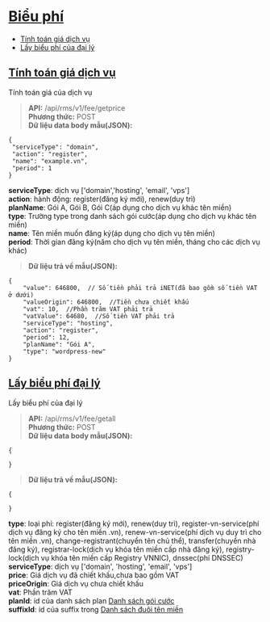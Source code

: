 # [Biểu phí](#fee)
* [Tính toán giá dịch vụ](#tính-toán-giá-dịch-vụ)
* [Lấy biểu phí của đại lý](#lấy-biểu-phí-đại-lý)

## [Tính toán giá dịch vụ](#tính-toán-giá-dịch-vụ)
Tính toán giá của dịch vụ
> **API:** /api/rms/v1/fee/getprice  
> **Phương thức:** POST  
> **Dữ liệu data body mẫu(JSON):**   
```
{
 "serviceType": "domain",   
 "action": "register",   
 "name": "example.vn", 
 "period": 1 
}
```
**serviceType**: dịch vụ ['domain','hosting', 'email', 'vps']  
**action**: hành động: register(đăng ký mới), renew(duy trì)  
**planName**: Gói A, Gói B, Gói C(áp dụng cho dịch vụ khác tên miền)  
**type**: Trường type trong danh sách gói cước(áp dụng cho dịch vụ khác tên miền)  
**name**: Tên miền muốn đăng ký(áp dụng cho dịch vụ tên miền)  
**period**: Thời gian đăng ký(năm cho dịch vụ tên miền, tháng cho các dịch vụ khác)  
> **Dữ liệu trả về mẫu(JSON):**   
```
{
    "value": 646800,  // Số tiền phải trả iNET(đã bao gồm số tiền VAT ở dưới)  
    "valueOrigin": 646800,  //Tiền chưa chiết khấu  
    "vat": 10,  //Phần trăm VAT phải trả  
    "vatValue": 64680,  //Số tiền VAT phải trả  
    "serviceType": "hosting",
    "action": "register",
    "period": 12,
    "planName": "Gói A",
    "type": "wordpress-new"
}
```


## [Lấy biểu phí đại lý](#lấy-biểu-phí-đại-lý)
Lấy biểu phí của đại lý
> **API:** /api/rms/v1/fee/getall  
> **Phương thức:** POST  
> **Dữ liệu data body mẫu(JSON):**   
```
{
 
}
```
> **Dữ liệu trả về mẫu(JSON):**   
```
{    
    
}
```
**type**: loại phí: register(đăng ký mới), renew(duy trì), register-vn-service(phí dịch vụ đăng ký cho tên miền .vn), renew-vn-service(phí dịch vụ duy trì cho tên miền .vn), change-registrant(chuyển tên chủ thể), transfer(chuyển nhà đăng ký), registrar-lock(dịch vụ khóa tên miền cấp nhà đăng ký), registry-lock(dịch vụ khóa tên miền cấp Registry VNNIC), dnssec(phí DNSSEC)   
**serviceType**: dịch vụ ['domain', 'hosting', 'email', 'vps']  
**price**: Giá dịch vụ đã chiết khấu,chưa bao gồm VAT  
**priceOrigin**: Giá dịch vụ chưa chiết khấu  
**vat**: Phần trăm VAT  
**planId**: id của danh sách plan  <a href="https://github.com/thesunbg/iNET.vn/blob/master/reseller_hosting.md#danh-s%C3%A1ch-g%C3%B3i-c%C6%B0%E1%BB%9Bc">Danh sách gói cước</a>  
**suffixId**: id của suffix trong <a href="https://github.com/thesunbg/iNET.vn/blob/master/reseller_domain.md#danh-s%C3%A1ch-%C4%91u%C3%B4i-t%C3%AAn-mi%E1%BB%81n">Danh sách đuôi tên miền</a>  

